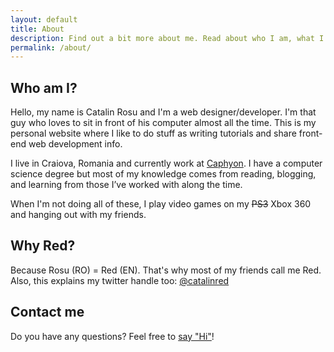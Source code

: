 ```yaml
---
layout: default
title: About
description: Find out a bit more about me. Read about who I am, what I do and what are my passions.
permalink: /about/
---
```


## Who am I?
Hello, my name is Catalin Rosu and I'm a web designer/developer. I'm that guy who loves to sit in front of his computer almost all the time. This is my personal website where I like to do stuff as writing tutorials and share front-end web development info.

I live in Craiova, Romania and currently work at <a href="http://www.caphyon.com/">Caphyon</a>. I have a computer science degree but most of my knowledge comes from reading, blogging, and learning from those I’ve worked with along the time.

When I'm not doing all of these, I play video games on my <del datetime="2011-11-28T19:02:45+00:00">PS3</del> Xbox 360 and hanging out with my friends.

## Why Red?</h3>
Because Rosu (RO) = Red (EN). That's why most of my friends call me Red. Also, this explains my twitter handle too: <a href="https://twitter.com/catalinred">@catalinred</a>

## Contact me
Do you have any questions? Feel free to <a href="/contact">say "Hi"</a>!